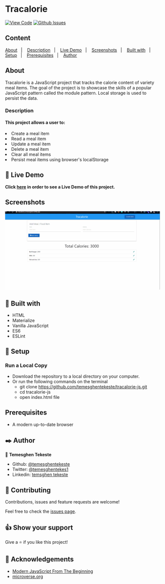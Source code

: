 # Tracalorie

[![View Code](https://img.shields.io/badge/View%20-Code-green)](https://github.com/temesghentekeste/tracalorie-js/pulls)
[![Github Issues](https://img.shields.io/badge/GitHub-Issues-orange)](https://github.com/temesghentekeste/tracalorie-js/issues)


## Content

<a text-align="center" href="#about">About</a>&nbsp;&nbsp;&nbsp;|&nbsp;&nbsp;&nbsp;
<a href="#description">Description</a>&nbsp;&nbsp;&nbsp;|&nbsp;&nbsp;&nbsp;
<a href="#live">Live Demo</a>&nbsp;&nbsp;&nbsp;|&nbsp;&nbsp;&nbsp;
<a href="#screenshots">Screenshots</a>&nbsp;&nbsp;&nbsp;|&nbsp;&nbsp;&nbsp;
<a href="#with">Built with</a>&nbsp;&nbsp;&nbsp;|&nbsp;&nbsp;&nbsp;
<a href="#setup">Setup</a>&nbsp;&nbsp;&nbsp;|&nbsp;&nbsp;&nbsp;
<a href="#prerequisites">Prerequisites</a>&nbsp;&nbsp;&nbsp;|&nbsp;&nbsp;&nbsp;
<a href="#author">Author</a>


## About <a name = "about"></a>

Tracalorie is a JavaScript project that tracks the calorie content of variety meal items. The goal of the project is to showcase the skills of  a popular JavaScript pattern called the module pattern. Local storage is used to persist the data.

<h3>Description <a name = "description"></a></h3>
<h4>This project allows a user to:</h4>
<li>Create a meal item</li>
<li>Read a meal item</li>
<li>Update a meal item</li>
<li>Delete a meal item</li>
<li>Clear all meal items</li>
<li>Persist meal items using browser's localStorage</li>

## 🔴 Live Demo <a name = "live"></a>

**Click [here](https://tracalorie-js-temesghen.netlify.app/) in order to see a Live Demo of this project.**

## Screenshots <a name = "screenshots"></a>

![screenshot](./images/screencapture.gif) 

## 🔧 Built with<a name = "with"></a>

- HTML
- Materialize
- Vanilla JavaScript
- ES6
- ESLint

## 🔨 Setup<a name = "setup"></a>
### Run a Local Copy
- Download the repository to a local directory on your computer.
- Or run the following commands on the terminal
  - git clone https://github.com/temesghentekeste/tracalorie-js.git
  - cd tracalorie-js
  - open index.html file

## Prerequisites<a name = "prerequisites"></a>
- A modern up-to-date browser

## ✒️  Author <a name = "author"></a>

👤 **Temesghen Tekeste**

- Github: [@temesghentekeste](https://github.com/temesghentekeste)
- Twitter: [@temesghentekes1](https://twitter.com/temesghentekes1)
- Linkedin: [temsghen tekeste](https://www.linkedin.com/in/temesghentekeste/)


## 🤝 Contributing

Contributions, issues and feature requests are welcome!

Feel free to check the [issues page](https://github.com/temesghentekeste/tracalorie-js/issues).


## 👍 Show your support

Give a ⭐️ if you like this project!

## :clap: Acknowledgements
- <a href="https://www.udemy.com/course/modern-javascript-from-the-beginning/" target="_blank">Modern JavaScript From The Beginning</a>
- <a href="https://www.microverse.org/" target="_blank">microverse.org</a>
</div>
